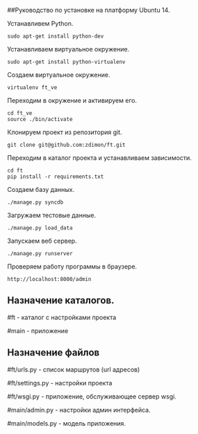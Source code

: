 ##Руководство по установке на платформу Ubuntu 14.

Устанавливем Python.

    sudo apt-get install python-dev

Устанавливаем виртуальное окружение.

    sudo apt-get install python-virtualenv

Создаем виртуальное окружение.

    virtualenv ft_ve

Переходим в окружение и активируем его.

    cd ft_ve
    source ./bin/activate

Клонируем проект из репозитория git.

    git clone git@github.com:zdimon/ft.git

Переходим в каталог проекта и устанавливаем зависимости.

    cd ft
    pip install -r requirements.txt

Создаем базу данных.

    ./manage.py syncdb

Загружаем тестовые данные.

    ./manage.py load_data

Запускаем веб сервер.

    ./manage.py runserver

Проверяем работу программы в браузере.

    http://localhost:8000/admin

## Назначение каталогов.

#ft - каталог с настройками проекта

#main - приложение

## Назначение файлов

#ft/urls.py - список маршрутов (url адресов)

#ft/settings.py - настройки проекта

#ft/wsgi.py - приложение, обслуживающее сервер wsgi.

#main/admin.py - настройки админ интерфейса.

#main/models.py - модель приложения.




